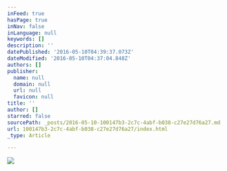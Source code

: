 ```yaml
---
inFeed: true
hasPage: true
inNav: false
inLanguage: null
keywords: []
description: ''
datePublished: '2016-05-10T04:39:37.073Z'
dateModified: '2016-05-10T04:37:04.848Z'
authors: []
publisher:
  name: null
  domain: null
  url: null
  favicon: null
title: ''
author: []
starred: false
sourcePath: _posts/2016-05-10-100147b3-2c7c-4abf-b038-c27e27d76a27.md
url: 100147b3-2c7c-4abf-b038-c27e27d76a27/index.html
_type: Article

---
```

![](https://the-grid-user-content.s3-us-west-2.amazonaws.com/c822c7b9-89d0-4619-a930-7e6708352731.jpg)